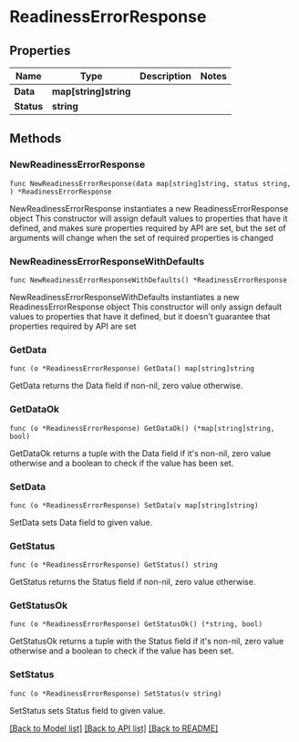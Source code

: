 # ReadinessErrorResponse

## Properties

Name | Type | Description | Notes
------------ | ------------- | ------------- | -------------
**Data** | **map[string]string** |  | 
**Status** | **string** |  | 

## Methods

### NewReadinessErrorResponse

`func NewReadinessErrorResponse(data map[string]string, status string, ) *ReadinessErrorResponse`

NewReadinessErrorResponse instantiates a new ReadinessErrorResponse object
This constructor will assign default values to properties that have it defined,
and makes sure properties required by API are set, but the set of arguments
will change when the set of required properties is changed

### NewReadinessErrorResponseWithDefaults

`func NewReadinessErrorResponseWithDefaults() *ReadinessErrorResponse`

NewReadinessErrorResponseWithDefaults instantiates a new ReadinessErrorResponse object
This constructor will only assign default values to properties that have it defined,
but it doesn't guarantee that properties required by API are set

### GetData

`func (o *ReadinessErrorResponse) GetData() map[string]string`

GetData returns the Data field if non-nil, zero value otherwise.

### GetDataOk

`func (o *ReadinessErrorResponse) GetDataOk() (*map[string]string, bool)`

GetDataOk returns a tuple with the Data field if it's non-nil, zero value otherwise
and a boolean to check if the value has been set.

### SetData

`func (o *ReadinessErrorResponse) SetData(v map[string]string)`

SetData sets Data field to given value.


### GetStatus

`func (o *ReadinessErrorResponse) GetStatus() string`

GetStatus returns the Status field if non-nil, zero value otherwise.

### GetStatusOk

`func (o *ReadinessErrorResponse) GetStatusOk() (*string, bool)`

GetStatusOk returns a tuple with the Status field if it's non-nil, zero value otherwise
and a boolean to check if the value has been set.

### SetStatus

`func (o *ReadinessErrorResponse) SetStatus(v string)`

SetStatus sets Status field to given value.



[[Back to Model list]](../README.md#documentation-for-models) [[Back to API list]](../README.md#documentation-for-api-endpoints) [[Back to README]](../README.md)


